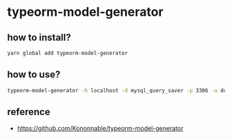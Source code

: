 # typeorm-model-generator

## how to install?

```bash
yarn global add typeorm-model-generator
```

## how to use?

```bash
typeorm-model-generator -h localhost -d mysql_query_saver -p 3306 -u docker -x 'docker' -e mysql -o .
```

## reference

- https://github.com/Kononnable/typeorm-model-generator
